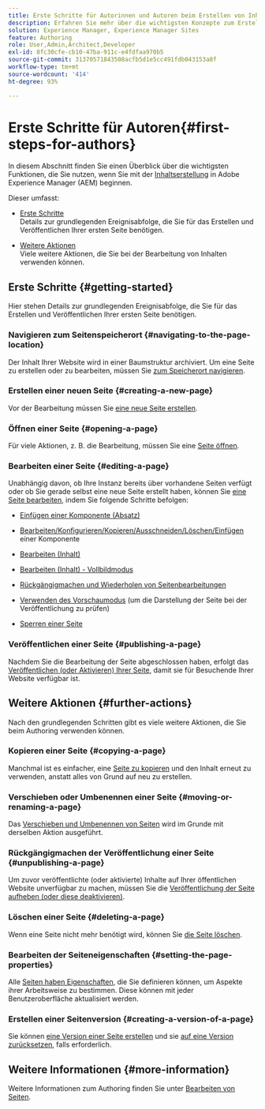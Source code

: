 ```yaml
---
title: Erste Schritte für Autorinnen und Autoren beim Erstellen von Inhalten in AEM
description: Erfahren Sie mehr über die wichtigsten Konzepte zum Erstellen von Inhalten und Authoring in AEM 6.5 LTS. Außerdem finden Sie hier Informationen zur Verwendung von Tags, Vorlagen und anderen Seitenfunktionen.
solution: Experience Manager, Experience Manager Sites
feature: Authoring
role: User,Admin,Architect,Developer
exl-id: 8fc30cfe-cb10-47ba-911c-e4fdfaa970b5
source-git-commit: 31370571843508acfb5d1e5cc491fdb043153a8f
workflow-type: tm+mt
source-wordcount: '414'
ht-degree: 93%

---
```


# Erste Schritte für Autoren{#first-steps-for-authors}

In diesem Abschnitt finden Sie einen Überblick über die wichtigsten Funktionen, die Sie nutzen, wenn Sie mit der [Inhaltserstellung](/help/sites-authoring/author.md#concept-of-authoring-and-publishing) in Adobe Experience Manager (AEM) beginnen.

Dieser umfasst:

* [Erste Schritte](#getting-started)\
  Details zur grundlegenden Ereignisabfolge, die Sie für das Erstellen und Veröffentlichen Ihrer ersten Seite benötigen.

* [Weitere Aktionen](#further-actions)\
  Viele weitere Aktionen, die Sie bei der Bearbeitung von Inhalten verwenden können.

## Erste Schritte {#getting-started}

Hier stehen Details zur grundlegenden Ereignisabfolge, die Sie für das Erstellen und Veröffentlichen Ihrer ersten Seite benötigen.

### Navigieren zum Seitenspeicherort {#navigating-to-the-page-location}

Der Inhalt Ihrer Website wird in einer Baumstruktur archiviert. Um eine Seite zu erstellen oder zu bearbeiten, müssen Sie [zum Speicherort navigieren](/help/sites-authoring/basic-handling.md#viewing-and-selecting-resources).

### Erstellen einer neuen Seite {#creating-a-new-page}

Vor der Bearbeitung müssen Sie [eine neue Seite erstellen](/help/sites-authoring/managing-pages.md#creating-a-new-page).

### Öffnen einer Seite {#opening-a-page}

Für viele Aktionen, z. B. die Bearbeitung, müssen Sie eine [Seite öffnen](/help/sites-authoring/managing-pages.md#opening-a-page-for-editing).

### Bearbeiten einer Seite {#editing-a-page}

Unabhängig davon, ob Ihre Instanz bereits über vorhandene Seiten verfügt oder ob Sie gerade selbst eine neue Seite erstellt haben, können Sie [eine Seite bearbeiten](/help/sites-authoring/editing-content.md), indem Sie folgende Schritte befolgen:

* [Einfügen einer Komponente (Absatz)](/help/sites-authoring/editing-content.md#inserting-a-component)
* [Bearbeiten/Konfigurieren/Kopieren/Ausschneiden/Löschen/Einfügen](/help/sites-authoring/editing-content.md#edit-configure-copy-cut-delete-paste) einer Komponente
* [Bearbeiten (Inhalt)](/help/sites-authoring/editing-content.md#edit-content)
* [Bearbeiten (Inhalt) - Vollbildmodus](/help/sites-authoring/editing-content.md#edit-content-full-screen-mode)

* [Rückgängigmachen und Wiederholen von Seitenbearbeitungen](/help/sites-authoring/editing-content.md#undoing-and-redoing-page-edits)
* [Verwenden des Vorschaumodus](/help/sites-authoring/editing-content.md#preview-mode) (um die Darstellung der Seite bei der Veröffentlichung zu prüfen)
* [Sperren einer Seite](/help/sites-authoring/editing-content.md#locking-a-page)

### Veröffentlichen einer Seite {#publishing-a-page}

Nachdem Sie die Bearbeitung der Seite abgeschlossen haben, erfolgt das [Veröffentlichen (oder Aktivieren) Ihrer Seite](/help/sites-authoring/publishing-pages.md#main-pars-title-10), damit sie für Besuchende Ihrer Website verfügbar ist.

## Weitere Aktionen {#further-actions}

Nach den grundlegenden Schritten gibt es viele weitere Aktionen, die Sie beim Authoring verwenden können.

### Kopieren einer Seite {#copying-a-page}

Manchmal ist es einfacher, eine [Seite zu kopieren](/help/sites-authoring/managing-pages.md#copying-and-pasting-a-page) und den Inhalt erneut zu verwenden, anstatt alles von Grund auf neu zu erstellen.

### Verschieben oder Umbenennen einer Seite {#moving-or-renaming-a-page}

Das [Verschieben und Umbenennen von Seiten](/help/sites-authoring/managing-pages.md#moving-or-renaming-a-page) wird im Grunde mit derselben Aktion ausgeführt.

### Rückgängigmachen der Veröffentlichung einer Seite {#unpublishing-a-page}

Um zuvor veröffentlichte (oder aktivierte) Inhalte auf Ihrer öffentlichen Website unverfügbar zu machen, müssen Sie die [Veröffentlichung der Seite aufheben (oder diese deaktivieren)](/help/sites-authoring/publishing-pages.md#main-pars-title-5).

### Löschen einer Seite {#deleting-a-page}

Wenn eine Seite nicht mehr benötigt wird, können Sie [die Seite löschen](/help/sites-authoring/managing-pages.md#deleting-a-page).

### Bearbeiten der Seiteneigenschaften {#setting-the-page-properties}

Alle [Seiten haben Eigenschaften](/help/sites-authoring/editing-page-properties.md), die Sie definieren können, um Aspekte ihrer Arbeitsweise zu bestimmen. Diese können mit jeder Benutzeroberfläche aktualisiert werden.

### Erstellen einer Seitenversion {#creating-a-version-of-a-page}

Sie können [eine Version einer Seite erstellen](/help/sites-authoring/working-with-page-versions.md#creating-a-new-version) und sie [auf eine Version zurücksetzen](/help/sites-authoring/working-with-page-versions.md#reverting-to-a-page-version), falls erforderlich.

## Weitere Informationen {#more-information}

Weitere Informationen zum Authoring finden Sie unter [Bearbeiten von Seiten](/help/sites-authoring/page-authoring.md).
